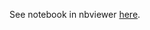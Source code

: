 See notebook in nbviewer [here](https://raw.githubusercontent.com/herrfz/rt_benchmark/master/beaglebone_rt_latency.ipynb).